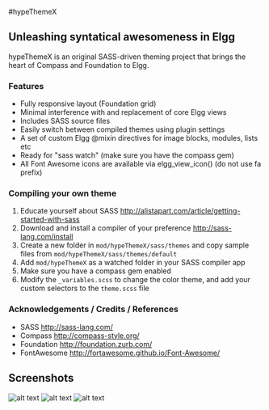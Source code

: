 #hypeThemeX
## Unleashing syntatical awesomeness in Elgg

hypeThemeX is an original SASS-driven theming project that brings
the heart of Compass and Foundation to Elgg.

### Features

* Fully responsive layout (Foundation grid)
* Minimal interference with and replacement of core Elgg views
* Includes SASS source files
* Easily switch between compiled themes using plugin settings
* A set of custom Elgg @mixin directives for image blocks, modules, lists etc
* Ready for "sass watch" (make sure you have the compass gem)
* All Font Awesome icons are available via elgg_view_icon() (do not use fa prefix)


### Compiling your own theme

1. Educate yourself about SASS http://alistapart.com/article/getting-started-with-sass
2. Download and install a compiler of your preference http://sass-lang.com/install
3. Create a new folder in ```mod/hypeThemeX/sass/themes``` and copy sample files from ```mod/hypeThemeX/sass/themes/default```
4. Add ```mod/hypeThemeX``` as a watched folder in your SASS compiler app
5. Make sure you have a compass gem enabled
6. Modify the ```_variables.scss``` to change the color theme, and add your custom selectors to the ```theme.scss``` file

### Acknowledgements / Credits / References

* SASS http://sass-lang.com/
* Compass http://compass-style.org/
* Foundation http://foundation.zurb.com/
* FontAwesome http://fortawesome.github.io/Font-Awesome/


## Screenshots ##

![alt text](https://raw.github.com/hypeJunction/hypeThemeX/master/screenshots/default_profile_full.png "Default Theme - Proifle - Desktop")
![alt text](https://raw.github.com/hypeJunction/hypeThemeX/master/screenshots/default_profile_mobile.png "Default Theme - Profile - Mobile")
![alt text](https://raw.github.com/hypeJunction/hypeThemeX/master/screenshots/yours_for_a_day_mobile.png "Yours for a day Theme - Activity - Mobile")
